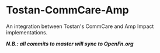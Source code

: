# Tostan-CommCare-Amp
An integration between Tostan's CommCare and Amp Impact implementations.

***N.B.: all commits to master will sync to OpenFn.org***
